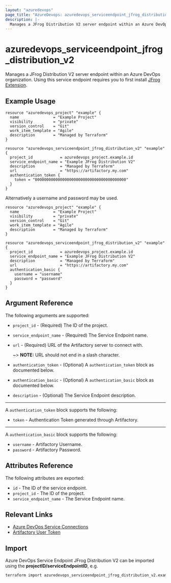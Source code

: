 ```yaml
---
layout: "azuredevops"
page_title: "AzureDevops: azuredevops_serviceendpoint_jfrog_distribution_v2"
description: |-
  Manages a JFrog Distribution V2 server endpoint within an Azure DevOps organization.
---
```


# azuredevops_serviceendpoint_jfrog_distribution_v2
Manages a JFrog Distribution V2 server endpoint within an Azure DevOps organization. Using this service endpoint requires you to first install [JFrog Extension](https://marketplace.visualstudio.com/items?itemName=JFrog.jfrog-azure-devops-extension).

## Example Usage

```hcl
resource "azuredevops_project" "example" {
  name               = "Example Project"
  visibility         = "private"
  version_control    = "Git"
  work_item_template = "Agile"
  description        = "Managed by Terraform"
}

resource "azuredevops_serviceendpoint_jfrog_distribution_v2" "example" {
  project_id            = azuredevops_project.example.id
  service_endpoint_name = "Example JFrog Distribution V2"
  description           = "Managed by Terraform"
  url                   = "https://artifactory.my.com"
  authentication_token {
    token = "0000000000000000000000000000000000000000"
  }
}
```
Alternatively a username and password may be used.

```hcl
resource "azuredevops_project" "example" {
  name               = "Example Project"
  visibility         = "private"
  version_control    = "Git"
  work_item_template = "Agile"
  description        = "Managed by Terraform"
}

resource "azuredevops_serviceendpoint_jfrog_distribution_v2" "example" {
  project_id            = azuredevops_project.example.id
  service_endpoint_name = "Example JFrog Distribution V2"
  description           = "Managed by Terraform"
  url                   = "https://artifactory.my.com"
  authentication_basic {
    username = "username"
    password = "password"
  }
}
```

## Argument Reference

The following arguments are supported:

* `project_id` - (Required) The ID of the project.
* `service_endpoint_name` - (Required) The Service Endpoint name.
* `url` - (Required) URL of the Artifactory server to connect with.

   ~> **NOTE:** URL should not end in a slash character.

* `authentication_token` - (Optional) A `authentication_token` block as documented below.
* `authentication_basic` - (Optional) A `authentication_basic` block as documented below.
* `description` - (Optional) The Service Endpoint description.

---

A `authentication_token` block supports the following:

* `token` - Authentication Token generated through Artifactory.

---

A `authentication_basic` block supports the following:

* `username` - Artifactory Username.
* `password` - Artifactory Password.

## Attributes Reference

The following attributes are exported:

* `id` - The ID of the service endpoint.
* `project_id` - The ID of the project.
* `service_endpoint_name` - The Service Endpoint name.

## Relevant Links
* [Azure DevOps Service Connections](https://docs.microsoft.com/en-us/azure/devops/pipelines/library/service-endpoints?view=azure-devops&tabs=yaml)
* [Artifactory User Token](https://docs.artifactory.org/latest/user-guide/user-token/)

## Import
Azure DevOps Service Endpoint JFrog Distribution V2 can be imported using the **projectID/serviceEndpointID**, e.g.

```sh
terraform import azuredevops_serviceendpoint_jfrog_distribution_v2.example 00000000-0000-0000-0000-000000000000/00000000-0000-0000-0000-000000000000
```
